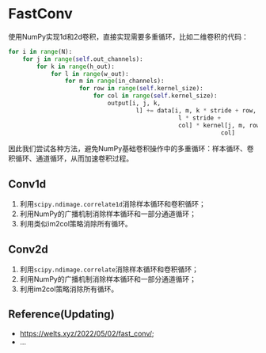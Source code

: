 # FastConv

使用NumPy实现1d和2d卷积，直接实现需要多重循环，比如二维卷积的代码：

```python
for i in range(N):
    for j in range(self.out_channels):
        for k in range(h_out):
            for l in range(w_out):
                for m in range(in_channels):
                    for row in range(self.kernel_size):
                        for col in range(self.kernel_size):
                            output[i, j, k,
                                    l] += data[i, m, k * stride + row,
                                                l * stride +
                                                col] * kernel[j, m, row,
                                                            col]
```

因此我们尝试各种方法，避免NumPy基础卷积操作中的多重循环：样本循环、卷积循环、通道循环，从而加速卷积过程。

## Conv1d

1. 利用`scipy.ndimage.correlate1d`消除样本循环和卷积循环；
2. 利用NumPy的广播机制消除样本循环和一部分通道循环；
3. 利用类似im2col策略消除所有循环。

## Conv2d

1. 利用`scipy.ndimage.correlate`消除样本循环和卷积循环；
2. 利用NumPy的广播机制消除样本循环和一部分通道循环；
3. 利用im2col策略消除所有循环。

## Reference(Updating)

- <https://welts.xyz/2022/05/02/fast_conv/>;
- ...
